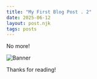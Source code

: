 ```yaml
---
title: "My First Blog Post . 2"
date: 2025-06-12
layout: post.njk
tags: posts
---
```


<article>
No more!
  
![Banner](./images/uploads/12600by3uCongBpx.png)

Thanks for reading!
</article>
